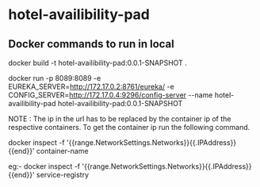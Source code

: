 # hotel-availibility-pad
Docker commands to run in local
--------------------------------
docker build -t hotel-availibility-pad:0.0.1-SNAPSHOT .

docker run -p 8089:8089 -e EUREKA_SERVER=http://172.17.0.2:8761/eureka/ -e CONFIG_SERVER=http://172.17.0.4:9296/config-server --name hotel-availibility-pad hotel-availibility-pad:0.0.1-SNAPSHOT

NOTE : The ip in the url has to be replaced by the container ip of the respective containers. To get the container ip run the following command.

docker inspect -f '{{range.NetworkSettings.Networks}}{{.IPAddress}}{{end}}' container-name

eg:- docker inspect -f '{{range.NetworkSettings.Networks}}{{.IPAddress}}{{end}}' service-registry
